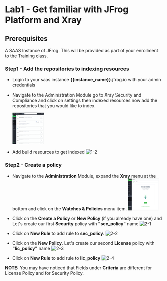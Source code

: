 # Lab1 - Get familiar with JFrog Platform and Xray

## Prerequisites
A SAAS Instance of JFrog. This will be provided as part of your enrollment to the Training class.

### Step1 - Add the repositories to indexing resources

- Login to your saas instance **{{instance_name}}**.jfrog.io with  your admin credentials

- Navigate to the Administration Module go to Xray Security and Compliance and click on settings then indexed resources now add the repositories that you would like to index.
 
  <img src="/SU-201-Intro-to-JFrog-Xray/Lab1/images/8.gif" alt="Watches & Policies tab" style="height: 100px; width:100px;"/>
 
- Add build resources to get indexed
![1-2](https://user-images.githubusercontent.com/7561138/118909879-804e6480-b8d8-11eb-926c-aff16a71608c.gif)


### Step2 - Create a policy 

- Navigate to the **Administration** Module, expand the **Xray** menu at the bottom and click on the **Watches & Policies** menu item.
  <img src="/SU-201-Intro-to-JFrog-Xray/Lab1/images/1.png" alt="Watches & Policies tab" style="height: 100px; width:100px;"/>
  
- Click on the **Create a Policy** or **New Policy** (if you already have one) and Let's create our first **Security** policy with **"sec_policy"** name
![2-1](https://user-images.githubusercontent.com/7561138/118908191-c6ee8f80-b8d5-11eb-9a72-b35d542332dc.gif)


- Click on **New Rule** to add rule to **sec_policy**. 
![2-2](https://user-images.githubusercontent.com/7561138/118908208-cd7d0700-b8d5-11eb-8abe-f6247d0eed61.gif)


- Click on the **New Policy**. Let's create our second **License** policy with **"lic_policy"** name
![2-3](https://user-images.githubusercontent.com/7561138/118908220-d4a41500-b8d5-11eb-808e-cd9a6599ff5f.gif)


- Click on **New Rule** to add rule to **lic_policy** 
![2-4](https://user-images.githubusercontent.com/7561138/118908229-da99f600-b8d5-11eb-8865-0668317538e0.gif)

**NOTE:** You may have noticed that Fields under **Criteria** are different for License Policy and for Security Policy.  





